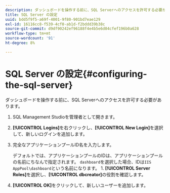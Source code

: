 ```yaml
---
description: ダッシュボードを操作する前に、SQL Serverへのアクセスを許可する必要があります。
title: SQL Server の設定
uuid: bdd5f9f5-a69f-4001-9f80-901bd7eae129
exl-id: 16116cc8-f539-4cf0-ab1d-f2bddd39b38c
source-git-commit: d9df90242ef96188f4e4b5e6d04cfef196b0a628
workflow-type: tm+mt
source-wordcount: '91'
ht-degree: 8%

---
```


# SQL Server の設定{#configuring-the-sql-server}

ダッシュボードを操作する前に、SQL Serverへのアクセスを許可する必要があります。

1. SQL Management Studioを管理者として開きます。
1. **[!UICONTROL Logins]**&#x200B;を右クリックし、**[!UICONTROL New Login]**&#x200B;を選択して、新しいログインを追加します。
1. 完全なアプリケーションプールID名を入力します。

   デフォルトでは、アプリケーションプールのIDは、アプリケーションプールの名前にちなんで指定されます。 `dashboard`を選択した場合、IDは`IIS AppPool\dashboard`という名前になります。 1. **[!UICONTROL Server Roles]**&#x200B;を選択し、**[!UICONTROL dbcreator]**&#x200B;の役割を確認します。
1. **[!UICONTROL OK]**&#x200B;をクリックして、新しいユーザーを追加します。
